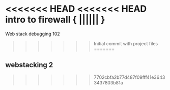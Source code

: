 <<<<<<< HEAD
<<<<<<< HEAD
intro to firewall {    ||||||   }
=======
Web stack debugging 102
>>>>>>> Initial commit with project files
=======
## webstacking 2
>>>>>>> 7702cbfa2b77d487f09fff41e36433437803b81a

